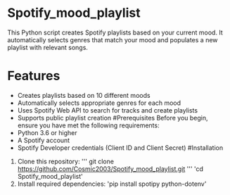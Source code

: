 # Spotify_mood_playlist
This Python script creates Spotify playlists based on your current mood. It automatically selects genres that match your mood and populates a new playlist with relevant songs.
# Features
- Creates playlists based on 10 different moods
- Automatically selects appropriate genres for each mood
- Uses Spotify Web API to search for tracks and create playlists
- Supports public playlist creation
#Prerequisites
Before you begin, ensure you have met the following requirements:
- Python 3.6 or higher
- A Spotify account
- Spotify Developer credentials (Client ID and Client Secret)
#Installation
1. Clone this repository:
   '''
   git clone https://github.com/Cosmic2003/Spotify_mood_playlist.git
   '''
   'cd Spotify_mood_playlist'
3. Install required dependencies:
  'pip install spotipy python-dotenv'
